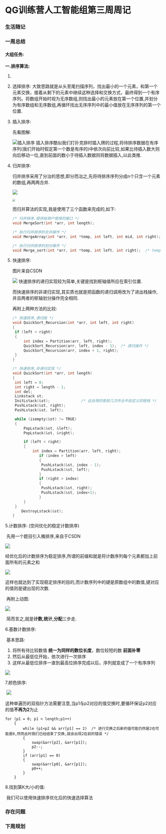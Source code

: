 # QG训练营人工智能组第三周周记

### 生活随记



### 一周总结

#### 大组任务:

**一.排序算法:**

1. 

1. 选择排序:
   大致思路就是从头至尾扫描序列，找出最小的一个元素，和第一个元素交换，接着从剩下的元素中继续这种选择和交换方式，最终得到一个有序序列。将数组开始时视为无序数组,则找出最小的元素放在第一个位置,并划分为有序数组和无序数组,再循环找出无序序列中的最小值放在无序序列的第一个位置.

2. 插入排序:

   先看图解:

   ![插入排序](https://img-blog.csdnimg.cn/img_convert/6d867acd56e40fb32975f9e91d041fa9.png)
   插入排序酷似我们打扑克排时插入牌的过程,将待排序数据在有序序列(我们开始时假定第一个数是有序的)中依次向前比较,如果比待插入数大则向后移动一位,直到前面的数小于待插入数据则将数据插入,以此类推.

3. 归并排序:

   归并排序采用了分治的思想,即分而治之,先将待排序序列分成n个只含一个元素的数组,再两两合并.

   ![](https://img-blog.csdnimg.cn/20201025193048401.gif#pic_center)

   <img src="https://img-blog.csdnimg.cn/20201025193248506.png?x-oss-process=image/watermark,type_ZmFuZ3poZW5naGVpdGk,shadow_10,text_aHR0cHM6Ly9ibG9nLmNzZG4ubmV0L3dlaXhpbl80NTY3MjE3OA==,size_16,color_FFFFFF,t_70#pic_center" style="zoom:50%;" />

   而归并算法的实现,我是使用了三个函数来完成的,如下:

   ```c
   /* 归并排序,提供给用户使用的接口 */
   void MergeSort(int *arr, int length); 
   
   /* 执行归并排序的合并操作 */
   void MergeArray(int *arr, int *temp, int left, int mid, int right); /* temp是临时数组 */
   
   /* 执行归并排序的划分操作 */
   void Merge_sort(int *arr, int *temp, int left, int right);  /* temp是临时数组 */
   ```

4. 快速排序:

   图片来自CSDN

   ![](https://img-blog.csdnimg.cn/20210515134431451.gif#pic_center#pic_center)
     快速排序的递归实现较为简单,关键是找到枢轴值所应在索引位置.

     而快速排序的非递归实现,其实质也就是把函数的递归调用改为了进出栈操作,并且两者的枢轴划分操作完全相同.

     再附上两种方法的比较:

   ```c
   /* 快速排序,递归版 */
   void QuickSort_Recursion(int *arr, int left, int right)
   {
   	if (left < right)
   	{
   		int index = Partition(arr, left, right);
   		QuickSort_Recursion(arr, left, index - 1);  /* 递归操作 */
   		QuickSort_Recursion(arr, index + 1, right);
   	}
   }
   
   /* 快速排序,非递归实现 */
   void QuickSort(int *arr, int length)
   {
   	int left = 0;
   	int right = length - 1;
   	int del;
   	Linkstack st;
   	InitLstack(&st);              /* 此处用的是前几次作业中自定义的链栈 */
   	PushLstack(&st, right);
   	PushLstack(&st, left);
   
   	while (isempty(&st) != TRUE)
   	{
   		PopLstack(&st, &left);
   		PopLstack(&st, &right);
   
   		if (left < right)
   		{
   			int index = Partition(arr, left, right);
               if (index > left)
               {
   				PushLstack(&st, index - 1);
   				PushLstack(&st, left);
               }
               if (right > index)
               {
   				PushLstack(&st, right);
   				PushLstack(&st, index+1);
               }
   		}
   	}
       DestroyLstack(&st);
   }
   ```

5.计数排序:  (空间优化的稳定计数排序)

​	先用一个题目引入桶排序,来自于CSDN

![](https://s2.loli.net/2022/04/03/yqrUwPDRkO91eVB.png)

​	经优化后的计数排序为稳定排序,所谓的前缀和就是将计数序列每个元素都加上前面所有的元素之和

![](https://img-blog.csdnimg.cn/20200531162701287.png?x-oss-process=image/watermark,type_ZmFuZ3poZW5naGVpdGk,shadow_10,text_aHR0cHM6Ly9ibG9nLmNzZG4ubmV0L3FxXzQ1NTg1NTE5,size_16,color_FFFFFF,t_70)

​	这样也就达到了实现稳定排序的目的,而计数序列中的键是原数组中的数值,键对应的值则是键出现的次数.

​	再附上动图:

![](https://images2017.cnblogs.com/blog/849589/201710/849589-20171015231740840-6968181.gif)

​	简而言之,就是**计数,统计,分配**三步走.

6.基数计数排序:

​	基本思路:

1. 将所有待比较数值 **统一为同样的数位长度**，数位较短的数 **前面补零**
2. 然后从最低位开始，依次进行一次排序
3. 这样从最低位排序一直到最高位排序完成以后，序列就变成了一个有序序列

![](https://s2.loli.net/2022/04/04/yp4NcjwE2YfvWOZ.png)

7.颜色排序:

​	![](https://imgconvert.csdnimg.cn/aHR0cHM6Ly90dWNodWFuZzY2Ni5vc3MtY24tc2hlbnpoZW4uYWxpeXVuY3MuY29tL2ltZy9naWYyOS5naWY)

​	这种单遍历的双指针方法需要注意,当p1与p2对应的值交换时,要循环保证p2对应的值**不再为2**为止

```
for (p1 = 0; p1 < length;p1++)
	{
		while (p1<p2 && arr[p1] == 2)  /* 进行交换之后新的值可能仍然是2也可能是0,然而此时我们已经结束了交换,就会出现2在前的错误 */
		{
			swap(&arr[p2], &arr[p1]);
			p2--;
		}
		if (arr[p1] == 0)
		{
			swap(&arr[p0], &arr[p1]);
			p0++;
		}
	}
```

8.找到第K大/小的值:

​	我们可以使用快速排序优化后的快速选择算法



### 存在问题


### 下周规划

